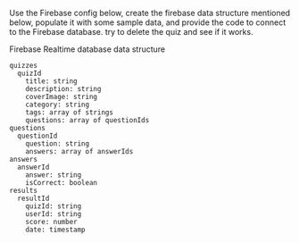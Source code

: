 
Use the Firebase config below,
create the firebase data structure mentioned below, 
populate it with some sample data,
and provide the code to connect to the Firebase database.
try to delete the quiz and see if it works.

Firebase Realtime database data structure
```
quizzes
  quizId
    title: string
    description: string
    coverImage: string
    category: string
    tags: array of strings
    questions: array of questionIds
questions
  questionId
    question: string
    answers: array of answerIds
answers
  answerId
    answer: string
    isCorrect: boolean
results
  resultId
    quizId: string
    userId: string
    score: number
    date: timestamp
```

